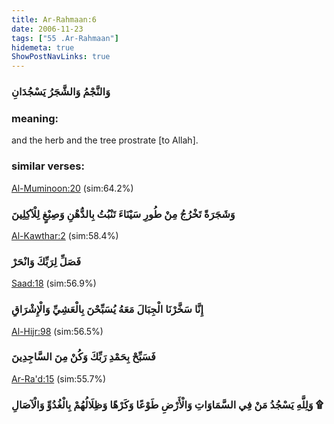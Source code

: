```yaml
---
title: Ar-Rahmaan:6
date: 2006-11-23
tags: ["55 .Ar-Rahmaan"]
hidemeta: true 
ShowPostNavLinks: true 
---
```

### وَالنَّجْمُ وَالشَّجَرُ يَسْجُدَانِ
### meaning: 
and the herb and the tree prostrate [to Allah].
### similar verses: 

[Al-Muminoon:20](/23/20) (sim:64.2%)

### وَشَجَرَةً تَخْرُجُ مِنْ طُورِ سَيْنَاءَ تَنْبُتُ بِالدُّهْنِ وَصِبْغٍ لِلْآكِلِينَ

[Al-Kawthar:2](/108/2) (sim:58.4%)

### فَصَلِّ لِرَبِّكَ وَانْحَرْ

[Saad:18](/38/18) (sim:56.9%)

### إِنَّا سَخَّرْنَا الْجِبَالَ مَعَهُ يُسَبِّحْنَ بِالْعَشِيِّ وَالْإِشْرَاقِ

[Al-Hijr:98](/15/98) (sim:56.5%)

### فَسَبِّحْ بِحَمْدِ رَبِّكَ وَكُنْ مِنَ السَّاجِدِينَ

[Ar-Ra'd:15](/13/15) (sim:55.7%)

### وَلِلَّهِ يَسْجُدُ مَنْ فِي السَّمَاوَاتِ وَالْأَرْضِ طَوْعًا وَكَرْهًا وَظِلَالُهُمْ بِالْغُدُوِّ وَالْآصَالِ ۩
